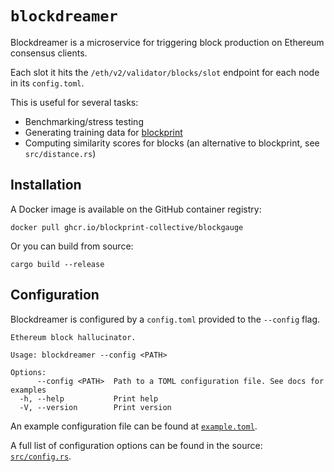 `blockdreamer`
=============

Blockdreamer is a microservice for triggering block production on Ethereum consensus clients.

Each slot it hits the `/eth/v2/validator/blocks/slot` endpoint for each node in its `config.toml`.

This is useful for several tasks:

- Benchmarking/stress testing
- Generating training data for [blockprint](https://github.com/sigp/blockprint)
- Computing similarity scores for blocks (an alternative to blockprint, see `src/distance.rs`)

## Installation

A Docker image is available on the GitHub container registry:

```
docker pull ghcr.io/blockprint-collective/blockgauge
```

Or you can build from source:

```
cargo build --release
```

## Configuration

Blockdreamer is configured by a `config.toml` provided to the `--config` flag.

```
Ethereum block hallucinator.

Usage: blockdreamer --config <PATH>

Options:
      --config <PATH>  Path to a TOML configuration file. See docs for examples
  -h, --help           Print help
  -V, --version        Print version
```

An example configuration file can be found at [`example.toml`](./example.toml).

A full list of configuration options can be found in the source: [`src/config.rs`](./src/config.rs).
